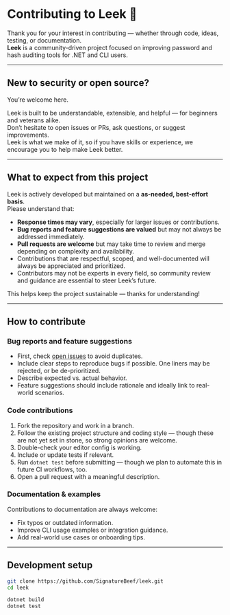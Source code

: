# Contributing to Leek 🥬

Thank you for your interest in contributing — whether through code, ideas, testing, or documentation.  
**Leek** is a community-driven project focused on improving password and hash auditing tools for .NET and CLI users.

---

## New to security or open source?

You’re welcome here.

Leek is built to be understandable, extensible, and helpful — for beginners and veterans alike.  
Don’t hesitate to open issues or PRs, ask questions, or suggest improvements.  
Leek is what we make of it, so if you have skills or experience, we encourage you to help make Leek better.

---

## What to expect from this project

Leek is actively developed but maintained on a **as-needed, best-effort basis**.  
Please understand that:

- **Response times may vary**, especially for larger issues or contributions.
- **Bug reports and feature suggestions are valued** but may not always be addressed immediately.
- **Pull requests are welcome** but may take time to review and merge depending on complexity and availability.
- Contributions that are respectful, scoped, and well-documented will always be appreciated and prioritized.
- Contributors may not be experts in every field, so community review and guidance are essential to steer Leek’s future.

This helps keep the project sustainable — thanks for understanding!

---

## How to contribute

### Bug reports and feature suggestions
- First, check [open issues](https://github.com/SignatureBeef/leek/issues) to avoid duplicates.
- Include clear steps to reproduce bugs if possible. One liners may be rejected, or be de-prioritized.
- Describe expected vs. actual behavior.
- Feature suggestions should include rationale and ideally link to real-world scenarios.

### Code contributions
1. Fork the repository and work in a branch.
2. Follow the existing project structure and coding style — though these are not yet set in stone, so strong opinions are welcome.
3. Double-check your editor config is working.
4. Include or update tests if relevant.
5. Run `dotnet test` before submitting — though we plan to automate this in future CI workflows, too.
6. Open a pull request with a meaningful description.

### Documentation & examples
Contributions to documentation are always welcome:
- Fix typos or outdated information.
- Improve CLI usage examples or integration guidance.
- Add real-world use cases or onboarding tips.

---

## Development setup

```bash
git clone https://github.com/SignatureBeef/leek.git
cd leek

dotnet build
dotnet test
